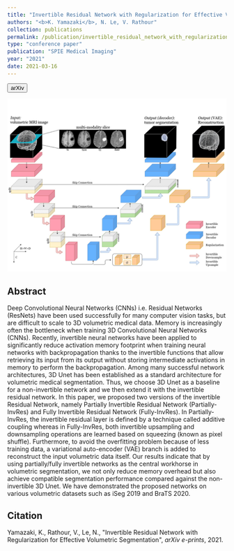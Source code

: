 ```yaml
---
title: "Invertible Residual Network with Regularization for Effective Volumetric Segmentation"
authors: "<b>K. Yamazaki</b>, N. Le, V. Rathour"
collection: publications
permalink: /publication/invertible_residual_network_with_regularization_for_effective_volumetric_segmentation
type: "conference paper"
publication: "SPIE Medical Imaging"
year: "2021"
date: 2021-03-16
---
```

<button class="btn btn-round btn-sm btn-ghost-blue" onclick="location.href='https://arxiv.org/abs/2103.09042'">arXiv</button>

<p align="center"><img src="/images/Fully_InvRes.jpg" width="650"/></p>


## Abstract
Deep Convolutional Neural Networks (CNNs) i.e. Residual Networks (ResNets) have been used successfully for many computer vision tasks, but are difficult to scale to 3D volumetric medical data. Memory is increasingly often the bottleneck when training 3D Convolutional Neural Networks (CNNs). Recently, invertible neural networks have been applied to significantly reduce activation memory footprint when training neural networks with backpropagation thanks to the invertible functions that allow retrieving its input from its output without storing intermediate activations in memory to perform the backpropagation.
Among many successful network architectures, 3D Unet has been established as a standard architecture for volumetric medical segmentation. Thus, we choose 3D Unet as a baseline for a non-invertible network and we then extend it with the invertible residual network. In this paper, we proposed two versions of the invertible Residual Network, namely Partially Invertible Residual Network (Partially-InvRes) and Fully Invertible Residual Network (Fully-InvRes). In Partially-InvRes, the invertible residual layer is defined by a technique called additive coupling whereas in Fully-InvRes, both invertible upsampling and downsampling operations are learned based on squeezing (known as pixel shuffle). Furthermore, to avoid the overfitting problem because of less training data, a variational auto-encoder (VAE) branch is added to reconstruct the input volumetric data itself. Our results indicate that by using partially/fully invertible networks as the central workhorse in volumetric segmentation, we not only reduce memory overhead but also achieve compatible segmentation performance compared against the non-invertible 3D Unet. We have demonstrated the proposed networks on various volumetric datasets such as iSeg 2019 and BraTS 2020. 

## Citation
Yamazaki, K., Rathour, V., Le, N., "Invertible Residual Network with Regularization for Effective Volumetric Segmentation", <i>arXiv e-prints</i>, 2021.
